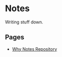 
# Notes

Writing stuff down.

## Pages

- [Why Notes Repository](/pages/why_notes_repository.md)



